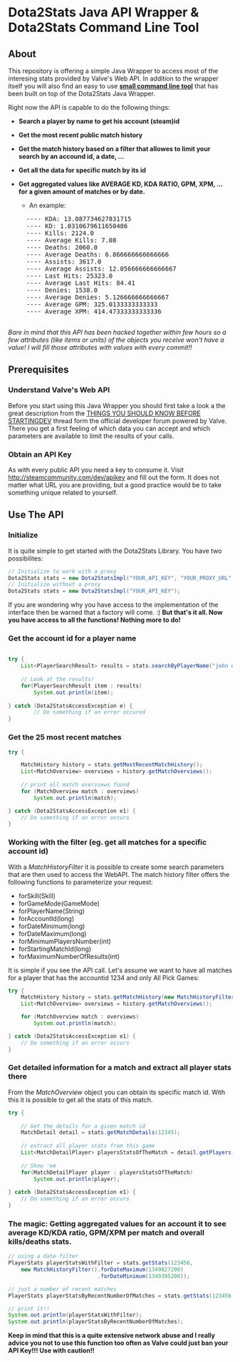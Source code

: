 # Dota2Stats Java API Wrapper & Dota2Stats Command Line Tool

## About

This repository is offering a simple Java Wrapper to access most of the interesing stats provided by Valve's Web API. In addition to the wrapper itself you will also find an easy to use [**small command line tool**](#cli) that has been built on top of the Dota2Stats Java Wrapper.

Right now the API is capable to do the following things:

* **Search a player by name to get his account (steam)id** 
	
* **Get the most recent public match history**

* **Get the match history based on a filter that allowes to limit your search by an accound id, a date, ...**
	
* **Get all the data for specific match by its id**

* **Get aggregated values like AVERAGE KD, KDA RATIO, GPM, XPM, ... for a given amount of matches or by date.**
	* An example: 
    <pre>
    ---- KDA: 13.087734627831715
	---- KD: 1.0310679611650486
	---- Kills: 2124.0
	---- Average Kills: 7.08
	---- Deaths: 2060.0
	---- Average Deaths: 6.866666666666666
	---- Assists: 3617.0
	---- Average Assists: 12.056666666666667
	---- Last Hits: 25323.0
	---- Average Last Hits: 84.41
	---- Denies: 1538.0
	---- Average Denies: 5.126666666666667
	---- Average GPM: 325.0133333333333
	---- Average XPM: 414.47333333333336
	</pre>

*Bare in mind that this API has been hacked together within few hours so a few attributes (like items or units) of the objects you receive won't have a value! I will fill those attributes with values with every commit!!*

## Prerequisites

### Understand Valve's Web API

Before you start using this Java Wrapper you should first take a look a the great description from the [THINGS YOU SHOULD KNOW BEFORE STARTINGDEV](http://dev.dota2.com/showthread.php?t=58317) thread form the official developer forum powered by Valve. There you get a first feeling of which data you can accept and which parameters are available to limit the results of your calls.

### Obtain an API Key

As with every public API you need a key to consume it. Visit http://steamcommunity.com/dev/apikey and fill out the form. It does not matter what URL you are providing, but a good practice would be to take something unique related to yourself. 

## Use The API

### Initialize 

It is quite simple to get started with the Dota2Stats Library. You have two possibilites:

```java
// Initialize to work with a proxy
Dota2Stats stats = new Dota2StatsImpl("YOUR_API_KEY", "YOUR_PROXY_URL", [YOURPROXYPORT]);		
// Initialize without a proxy
Dota2Stats stats = new Dota2StatsImpl("YOUR_API_KEY");
```

If you are wondering why you have access to the implementation of the interface then be warned that a factory will come. :)
**But that's it all. Now you have access to all the functions! Nothing more to do!**

### Get the account id for a player name

```java

try {
	List<PlayerSearchResult> results = stats.searchByPlayerName("john doe");
    
    // Look at the results!
	for(PlayerSearchResult item : results)
		System.out.println(item);	
        
} catch (Dota2StatsAccessException e) {
		// Do something if an error occured			
}

```

### Get the 25 most recent matches

```java
try {

	MatchHistory history = stats.getMostRecentMatchHistory();
	List<MatchOverview> overviews = history.getMatchOverviews();
	
    // print all match overviews found
	for (MatchOverview match : overviews)
		System.out.println(match);

} catch (Dota2StatsAccessException e1) {
	// Do something if an error occurs
}

```

### Working with the filter (eg. get all matches for a specific account id)

With a *MatchHistoryFilter* it is possible to create some search parameters that are then used to access the WebAPI.
The match history filter offers the following functions to parameterize your request:

* forSkill(Skill)
* forGameMode(GameMode)
* forPlayerName(String)
* forAccountId(long)
* forDateMinimum(long)
* forDateMaximum(long)
* forMinimumPlayersNumber(int)
* forStartingMatchId(long)
* forMaximumNumberOfResults(int)

It is simple if you see the API call. Let's assume we want to have all matches for a player that has the accountid 1234 and only All Pick Games:

```java
try {
	MatchHistory history = stats.getMatchHistory(new MatchHistoryFilter().forAccountId(1234).forGameMode(GameMode.All_Pick));
	List<MatchOverview> overviews = history.getMatchOverviews();

	for (MatchOverview match : overviews)
		System.out.println(match);

} catch (Dota2StatsAccessException e1) {
	// Do something if an error occurs
}

```

### Get detailed information for a match and extract all player stats there

From the *MatchOverview* object you can obtain its specific match id. With this it is possible to get all the stats of this match.


```java
try {
		
	// Get the details for a given match id
	MatchDetail detail = stats.getMatchDetails(12345);
			
	// extract all player stats from this game
	List<MatchDetailPlayer> playersStatsOfTheMatch = detail.getPlayers();
			
	// Show 'em
	for(MatchDetailPlayer player : playersStatsOfTheMatch) 
		System.out.println(player);			
			
} catch (Dota2StatsAccessException e1) {
	// Do something if an error occurs
}
```

### The magic: Getting aggregated values for an account it to see average KD/KDA ratio, GPM/XPM per match and overall kills/deaths stats. 

```java
// using a date filter
PlayerStats playerStatsWithFilter = stats.getStats(123456,
	new MatchHistoryFilter().forDateMaximum(1349827200)
							.forDateMinimum(1349395200));

// just a number of recent matches
PlayerStats playerStatsByRecentNumberOfMatches = stats.getStats(123456, 300);

// print it!!
System.out.println(playerStatsWithFilter);
System.out.println(playerStatsByRecentNumberOfMatches);
```

**Keep in mind that this is a quite extensive network abuse and I really advice you not to use this function too often as Valve could just ban your API Key!!! Use with caution!!**

